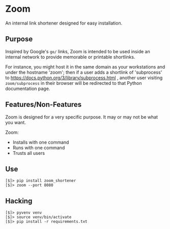 Zoom
====

An internal link shortener designed for easy installation.

Purpose
-------

Inspired by Google's `go/` links, Zoom is intended to be used inside an
internal network to provide memorable or printable shortlinks.

For instance, you might host it in the same domain as your workstations and
under the hostname 'zoom'; then if a user adds a shortlink of 'subprocess' to
https://docs.python.org/3/library/subprocess.html , another user visiting
`zoom/subprocess` in their browser will be redirected to that Python
documentation page.

Features/Non-Features
---------------------

Zoom is designed for a very specific purpose.  It may or may not be what you
want.

Zoom:

* Installs with one command
* Runs with one command
* Trusts all users

Use
---

    [$]> pip install zoom_shortener
    [$]> zoom --port 8080

Hacking
-------

    [$]> pyvenv venv
    [$]> source venv/bin/activate
    [$]> pip install -r requirements.txt
